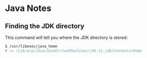 # Java Notes

## Finding the JDK directory

This command will tell you where the JDK directory is stored:

```bash
$ /usr/libexec/java_home
# => /Library/Java/JavaVirtualMachines/jdk-11.jdk/Contents/Home
```
